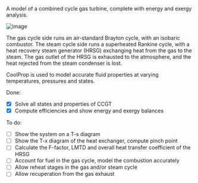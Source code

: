 A model of a combined cycle gas turbine, complete with energy and exergy analysis.

![image](https://github.com/user-attachments/assets/8003bdcb-7411-4448-86c1-e8962ac5c84e)

The gas cycle side runs an air-standard Brayton cycle, with an isobaric combustor.
The steam cycle side runs a superheated Rankine cycle, with a heat recovery steam generator (HRSG) exchanging heat from the gas to the steam.
The gas outlet of the HRSG is exhausted to the atmosphere, and the heat rejected from the steam condenser is lost.

CoolProp is used to model accurate fluid properties at varying temperatures, pressures and states.

Done:

- [x] Solve all states and properties of CCGT
- [x] Compute efficiencies and show energy and exergy balances

To do:

- [ ] Show the system on a T-s diagram
- [ ] Show the T-x diagram of the heat exchanger, compute pinch point
- [ ] Calculate the F-factor, LMTD and overall heat transfer coefficient of the HRSG
- [ ] Account for fuel in the gas cycle, model the combustion accurately
- [ ] Allow reheat stages in the gas and/or steam cycle
- [ ] Allow recuperation from the gas exhaust
